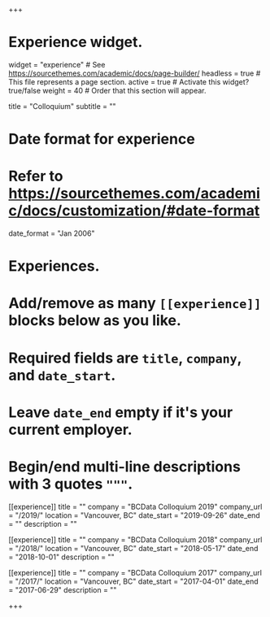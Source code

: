 +++
# Experience widget.
widget = "experience"  # See https://sourcethemes.com/academic/docs/page-builder/
headless = true  # This file represents a page section.
active = true  # Activate this widget? true/false
weight = 40  # Order that this section will appear.

title = "Colloquium"
subtitle = ""

# Date format for experience
#   Refer to https://sourcethemes.com/academic/docs/customization/#date-format
date_format = "Jan 2006"

# Experiences.
#   Add/remove as many `[[experience]]` blocks below as you like.
#   Required fields are `title`, `company`, and `date_start`.
#   Leave `date_end` empty if it's your current employer.
#   Begin/end multi-line descriptions with 3 quotes `"""`.
[[experience]]
  title = ""
  company = "BCData Colloquium 2019"
  company_url = "/2019/"
  location = "Vancouver, BC"
  date_start = "2019-09-26"
  date_end = ""
  description = ""

[[experience]]
  title = ""
  company = "BCData Colloquium 2018"
  company_url = "/2018/"
  location = "Vancouver, BC"
  date_start = "2018-05-17"
  date_end = "2018-10-01"
  description = ""

[[experience]]
  title = ""
  company = "BCData Colloquium 2017"
  company_url = "/2017/"
  location = "Vancouver, BC"
  date_start = "2017-04-01"
  date_end = "2017-06-29"
  description = ""

+++
